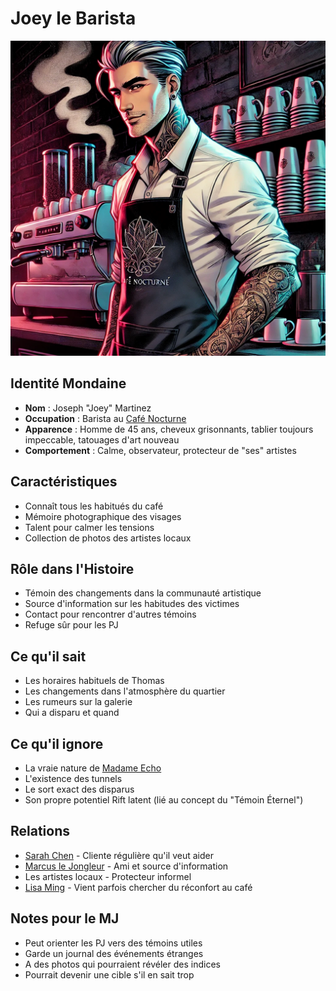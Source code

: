 # Joey le Barista

![Joey le Barista](images/joey_le_barista.webp)

## Identité Mondaine
- **Nom** : Joseph "Joey" Martinez
- **Occupation** : Barista au [Café Nocturne](../locations/cafe_nocturne.md)
- **Apparence** : Homme de 45 ans, cheveux grisonnants, tablier toujours impeccable, tatouages d'art nouveau
- **Comportement** : Calme, observateur, protecteur de "ses" artistes

## Caractéristiques
- Connaît tous les habitués du café
- Mémoire photographique des visages
- Talent pour calmer les tensions
- Collection de photos des artistes locaux

## Rôle dans l'Histoire
- Témoin des changements dans la communauté artistique
- Source d'information sur les habitudes des victimes
- Contact pour rencontrer d'autres témoins
- Refuge sûr pour les PJ

## Ce qu'il sait
- Les horaires habituels de Thomas
- Les changements dans l'atmosphère du quartier
- Les rumeurs sur la galerie
- Qui a disparu et quand

## Ce qu'il ignore
- La vraie nature de [Madame Echo](madame_echo.md)
- L'existence des tunnels
- Le sort exact des disparus
- Son propre potentiel Rift latent (lié au concept du "Témoin Éternel")

## Relations
- [Sarah Chen](sarah_chen.md) - Cliente régulière qu'il veut aider
- [Marcus le Jongleur](marcus_le_jongleur.md) - Ami et source d'information
- Les artistes locaux - Protecteur informel
- [Lisa Ming](lisa_ming.md) - Vient parfois chercher du réconfort au café

## Notes pour le MJ
- Peut orienter les PJ vers des témoins utiles
- Garde un journal des événements étranges
- A des photos qui pourraient révéler des indices
- Pourrait devenir une cible s'il en sait trop
